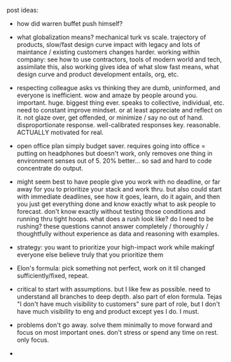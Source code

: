 post ideas:

- how did warren buffet push himself?

- what globalization means? mechanical turk vs scale. trajectory of products, slow/fast design curve impact with legacy and lots of maintance / existing customers changes harder. working within company: see how to use contractors, tools of modern world and tech, assimilate this, also working gives idea of what slow fast means, what design curve and product development entails, org, etc.

- respecting colleague asks vs thinking they are dumb, uninformed, and everyone is inefficient. wow and amaze by people around you. important. huge. biggest thing ever. speaks to collective, individual, etc. need to constant improve mindset. or at least appreciate and reflect on it. not glaze over, get offended, or minimize / say no out of hand. disproportionate response. well-calibrated responses key. reasonable. ACTUALLY motivated for real.

- open office plan simply budget saver. requires going into office = putting on headphones but doesn't work, only removes one thing in environment senses out of 5. 20% better... so sad and hard to code concentrate do output.

- might seem best to have people give you work with no deadline, or far away for you to prioritize your stack and work thru. but also could start with immediate deadlines, see how it goes, learn, do it again, and then you just get everything done and know exactly what to ask people to forecast. don't know exactly without testing those conditions and running thru tight hoops. what does a rush look like? do I need to be rushing? these questions cannot answer completely / thoroughly / thoughtfully without experience as data and reasoning with examples.

- strategy: you want to prioritize your high-impact work while makingf everyone else believe truly that you prioritize them

- Elon's formula: pick something not perfect, work on it til changed sufficiently/fixed, repeat.

- critical to start with assumptions. but I like few as possible. need to understand all branches to deep depth. also part of elon formula. Tejas "I don't have much visibility to customers" sure part of role, but I don't have much visibility to eng and product except yes I do. I must.

- problems don't go away. solve them minimally to move forward and focus on most important ones. don't stress or spend any time on rest. only focus.

-
